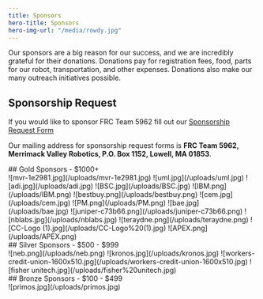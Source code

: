 ```yaml
---
title: Sponsors
hero-title: Sponsors
hero-img-url: "/media/rowdy.jpg"
---
```


Our sponsors are a big reason for our success, and we are incredibly grateful for their donations. Donations pay for registration fees, food, parts for our robot, transportation, and other expenses. Donations also make our many outreach initiatives possible.

## Sponsorship Request

If you would like to sponsor FRC Team 5962 fill out our [Sponsorship Request Form](https://drive.google.com/file/d/1cbe8bZwyNJ8WoEUp1mdeV8005pS-tHRw/view?usp=sharing)

Our mailing address for sponsorship request forms is **FRC Team 5962, Merrimack Valley Robotics, P.O. Box 1152, Lowell, MA 01853**.
<div class="divider"></div>
## Gold Sponsors - $1000+
<div class="sponsor-pics" markdown="1">
![mvr-1e2981.jpg](/uploads/mvr-1e2981.jpg)
![uml.jpg](/uploads/uml.jpg)
![adi.jpg](/uploads/adi.jpg)
![BSC.jpg](/uploads/BSC.jpg)
![IBM.png](/uploads/IBM.png)
![bestbuy.png](/uploads/bestbuy.png)
![cem.jpg](/uploads/cem.jpg)
![PM.png](/uploads/PM.png)
![bae.jpg](/uploads/bae.jpg)
![juniper-c73b66.png](/uploads/juniper-c73b66.png)
![nblabs.jpg](/uploads/nblabs.jpg)
![teraydne.png](/uploads/teraydne.png)
![CC-Logo (1).jpg](/uploads/CC-Logo%20(1).jpg)
![APEX.png](/uploads/APEX.png)
</div>
<div class="divider"></div>
## Silver Sponsors - $500 - $999
<div class="sponsor-pics" markdown="1">
![neb.png](/uploads/neb.png)
![kronos.jpg](/uploads/kronos.jpg)
![workers-credit-union-1600x510.jpg](/uploads/workers-credit-union-1600x510.jpg)
![fisher unitech.jpg](/uploads/fisher%20unitech.jpg)
</div>
<div class="divider"></div>
## Bronze Sponsors - $100 - $499
<div class="sponsor-pics" markdown="2">
![primos.jpg](/uploads/primos.jpg)
</div>
<div class="divider"></div>
<div class="pics-size-7" markdown="1">